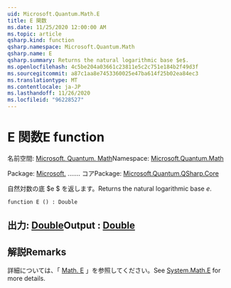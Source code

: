 ```yaml
---
uid: Microsoft.Quantum.Math.E
title: E 関数
ms.date: 11/25/2020 12:00:00 AM
ms.topic: article
qsharp.kind: function
qsharp.namespace: Microsoft.Quantum.Math
qsharp.name: E
qsharp.summary: Returns the natural logarithmic base $e$.
ms.openlocfilehash: 4c5be204a03661c23811e5c2c751e184b2f49d3f
ms.sourcegitcommit: a87c1aa8e7453360025e47ba614f25b02ea84ec3
ms.translationtype: MT
ms.contentlocale: ja-JP
ms.lasthandoff: 11/26/2020
ms.locfileid: "96228527"
---
```

# <a name="e-function"></a><span data-ttu-id="090e7-102">E 関数</span><span class="sxs-lookup"><span data-stu-id="090e7-102">E function</span></span>

<span data-ttu-id="090e7-103">名前空間: [Microsoft. Quantum. Math](xref:Microsoft.Quantum.Math)</span><span class="sxs-lookup"><span data-stu-id="090e7-103">Namespace: [Microsoft.Quantum.Math](xref:Microsoft.Quantum.Math)</span></span>

<span data-ttu-id="090e7-104">Package: [Microsoft.](https://nuget.org/packages/Microsoft.Quantum.QSharp.Core) ....... コア</span><span class="sxs-lookup"><span data-stu-id="090e7-104">Package: [Microsoft.Quantum.QSharp.Core](https://nuget.org/packages/Microsoft.Quantum.QSharp.Core)</span></span>


<span data-ttu-id="090e7-105">自然対数の底 $e $ を返します。</span><span class="sxs-lookup"><span data-stu-id="090e7-105">Returns the natural logarithmic base $e$.</span></span>

```qsharp
function E () : Double
```


## <a name="output--double"></a><span data-ttu-id="090e7-106">出力: [Double](xref:microsoft.quantum.lang-ref.double)</span><span class="sxs-lookup"><span data-stu-id="090e7-106">Output : [Double](xref:microsoft.quantum.lang-ref.double)</span></span>



## <a name="remarks"></a><span data-ttu-id="090e7-107">解説</span><span class="sxs-lookup"><span data-stu-id="090e7-107">Remarks</span></span>

<span data-ttu-id="090e7-108">詳細については、「 [Math. E](https://docs.microsoft.com/dotnet/api/system.math.e) 」を参照してください。</span><span class="sxs-lookup"><span data-stu-id="090e7-108">See [System.Math.E](https://docs.microsoft.com/dotnet/api/system.math.e) for more details.</span></span>